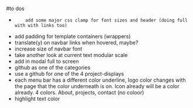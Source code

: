 #to dos

-         add some major css clamp for font sizes and header (doing full with with links too)
-   add padding for template containers (wrappers)
-   translate(y) on navbar links when hovered, maybe?
-   increase size of navbar font
-   take another look at current text modular scale
-   add in modal full to screen
-   github as one of the categories
-   use a github for one of the 4 project-displays
-   each menu bar has a different color underline, logo color changes with the page that the color underneath is on. Icon already will be a color already. 4 colors. About, projects, contact (no coloor)
-   highlight text color
